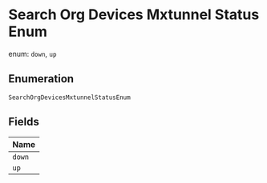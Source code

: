 
# Search Org Devices Mxtunnel Status Enum

enum: `down`, `up`

## Enumeration

`SearchOrgDevicesMxtunnelStatusEnum`

## Fields

| Name |
|  --- |
| `down` |
| `up` |

